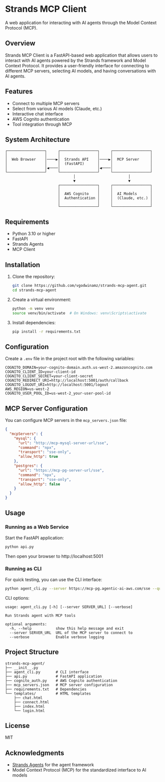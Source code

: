 # Strands MCP Client

A web application for interacting with AI agents through the Model Context Protocol (MCP).

## Overview

Strands MCP Client is a FastAPI-based web application that allows users to interact with AI agents powered by the Strands framework and Model Context Protocol. It provides a user-friendly interface for connecting to different MCP servers, selecting AI models, and having conversations with AI agents.

## Features

- Connect to multiple MCP servers
- Select from various AI models (Claude, etc.)
- Interactive chat interface
- AWS Cognito authentication
- Tool integration through MCP

## System Architecture

```
┌─────────────────┐     ┌─────────────────┐     ┌─────────────────┐
│                 │     │                 │     │                 │
│  Web Browser    │────▶│  Strands API    │────▶│  MCP Server     │
│                 │     │  (FastAPI)      │     │                 │
│                 │◀────│                 │◀────│                 │
└─────────────────┘     └─────────────────┘     └─────────────────┘
                               │                        │
                               ▼                        ▼
                        ┌─────────────────┐     ┌─────────────────┐
                        │                 │     │                 │
                        │  AWS Cognito    │     │  AI Models      │
                        │  Authentication │     │  (Claude, etc.) │
                        │                 │     │                 │
                        └─────────────────┘     └─────────────────┘
```

## Requirements

- Python 3.10 or higher
- FastAPI
- Strands Agents
- MCP Client

## Installation

1. Clone the repository:
   ```bash
   git clone https://github.com/vgodwinamz/strands-mcp-agent.git
   cd strands-mcp-agent
   ```

2. Create a virtual environment:
   ```bash
   python -m venv venv
   source venv/bin/activate  # On Windows: venv\Scripts\activate
   ```

3. Install dependencies:
   ```bash
   pip install -r requirements.txt
   ```

## Configuration

Create a `.env` file in the project root with the following variables:

```
COGNITO_DOMAIN=your-cognito-domain.auth.us-west-2.amazoncognito.com
COGNITO_CLIENT_ID=your-client-id
COGNITO_CLIENT_SECRET=your-client-secret
COGNITO_REDIRECT_URI=http://localhost:5001/auth/callback
COGNITO_LOGOUT_URI=http://localhost:5001/logout
AWS_REGION=us-west-2
COGNITO_USER_POOL_ID=us-west-2_your-user-pool-id
```

## MCP Server Configuration

You can configure MCP servers in the `mcp_servers.json` file:

```json
{
  "mcpServers": {
    "mysql": {
      "url": "http://mcp-mysql-server-url/sse",
      "command": "npx",
      "transport": "sse-only",
      "allow_http": true
    },
    "postgres": {
      "url": "https://mcp-pg-server-url/sse",
      "command": "npx",
      "transport": "sse-only",
      "allow_http": false
    }
  }
}
```

## Usage

### Running as a Web Service

Start the FastAPI application:

```bash
python api.py
```

Then open your browser to http://localhost:5001

### Running as CLI

For quick testing, you can use the CLI interface:

```bash
python agent_cli.py --server https://mcp-pg.agentic-ai-aws.com/sse --query "What's the weather in Seattle?"
```

CLI options:
```
usage: agent_cli.py [-h] [--server SERVER_URL] [--verbose]

Run Strands agent with MCP tools

optional arguments:
  -h, --help           show this help message and exit
  --server SERVER_URL  URL of the MCP server to connect to
  --verbose            Enable verbose logging
```

## Project Structure

```
strands-mcp-agent/
├── __init__.py
├── agent_cli.py       # CLI interface
├── api.py             # FastAPI application
├── cognito_auth.py    # AWS Cognito authentication
├── mcp_servers.json   # MCP server configuration
├── requirements.txt   # Dependencies
└── templates/         # HTML templates
    ├── chat.html
    ├── connect.html
    ├── index.html
    └── login.html
```

## License

MIT

## Acknowledgments

- [Strands Agents](https://strandsagents.com/0.1.x/) for the agent framework
- Model Context Protocol (MCP) for the standardized interface to AI models